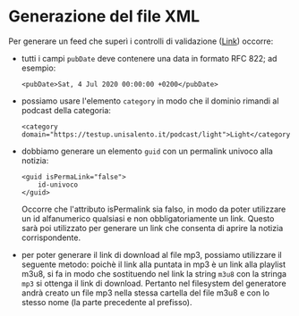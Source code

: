 # Generazione del file XML

Per generare un feed che superì i controlli di validazione ([Link](https://validator.w3.org/feed/check.cgi)) occorre:

- tutti i campi `pubDate` deve contenere una data in formato RFC 822; ad esempio:

    ```
    <pubDate>Sat, 4 Jul 2020 00:00:00 +0200</pubDate>
    ```

- possiamo usare l'elemento `category` in modo che il dominio rimandi al podcast della categoria:

    ```
    <category domain="https://testup.unisalento.it/podcast/light">Light</category>
    ```

- dobbiamo generare un elemento `guid` con un permalink univoco alla notizia:

    ```
    <guid isPermaLink="false">
        id-univoco
    </guid>
    ```

    Occorre che l'attributo isPermalink sia falso, in modo da poter utilizzare un id alfanumerico qualsiasi e non obbligatoriamente un link. Questo sarà poi utilizzato per generare un link che consenta di aprire la notizia corrispondente.
- per poter generare il link di download al file mp3, possiamo utilizzare il seguente metodo: poichè il link alla puntata in mp3 è un link alla playlist m3u8, si fa in modo che sostituendo nel link la string `m3u8` con la stringa `mp3` si ottenga il link di download. Pertanto nel filesystem del generatore andrà creato un file mp3 nella stessa cartella del file m3u8 e con lo stesso nome (la parte precedente al prefisso).